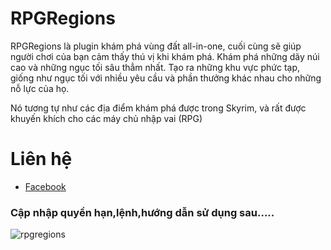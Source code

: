 
# RPGRegions

RPGRegions là plugin khám phá vùng đất all-in-one, cuối cùng sẽ giúp người chơi của bạn cảm thấy thú vị khi khám phá. Khám phá những dãy núi cao và những ngục tối sâu thẳm nhất. Tạo ra những khu vực phức tạp, giống như ngục tối với nhiều yêu cầu và phần thưởng khác nhau cho những nỗ lực của họ.

Nó tương tự như các địa điểm khám phá được trong Skyrim, và rất được khuyến khích cho các máy chủ nhập vai (RPG)
# Liên hệ
- [Facebook](https://www.facebook.com/elliotvatybzi/)

### Cập nhập quyền hạn,lệnh,hướng dẫn sử dụng sau.....


![rpgregions](img.png)
